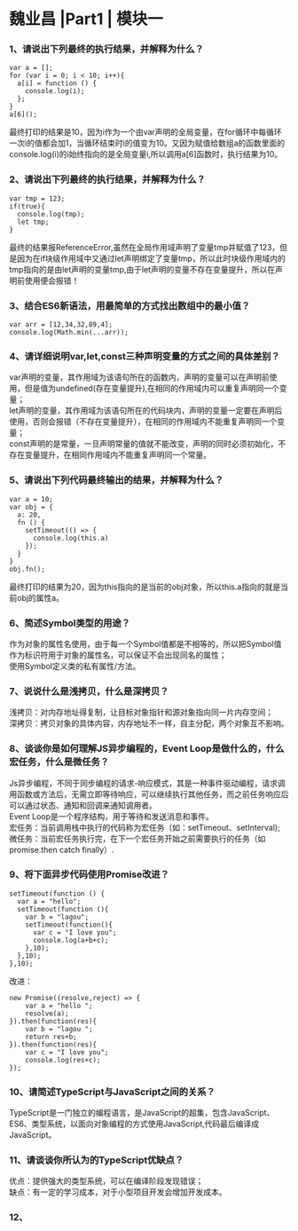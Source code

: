 # 魏业昌 |Part1 | 模块一
### 1、请说出下列最终的执行结果，并解释为什么？
```
var a = [];
for (var i = 0; i < 10; i++){
  a[i] = function () {
    console.log(i);
  };
}
a[6]();
```
最终打印的结果是10，因为i作为一个由var声明的全局变量，在for循环中每循环一次i的值都会加1，当循环结束时i的值变为10。又因为赋值给数组a的函数里面的console.log(i)的i始终指向的是全局变量i,所以调用a[6]函数时，执行结果为10。

### 2、请说出下列最终的执行结果，并解释为什么？
```
var tmp = 123;
if(true){
  console.log(tmp);
  let tmp;
}
```
最终的结果报ReferenceError,虽然在全局作用域声明了变量tmp并赋值了123，但是因为在if块级作用域中又通过let声明绑定了变量tmp，所以此时块级作用域内的tmp指向的是由let声明的变量tmp,由于let声明的变量不存在变量提升，所以在声明前使用便会报错！


### 3、结合ES6新语法，用最简单的方式找出数组中的最小值？
```
var arr = [12,34,32,89,4];
console.log(Math.min(...arr));
```

### 4、请详细说明var,let,const三种声明变量的方式之间的具体差别？
var声明的变量，其作用域为该语句所在的函数内，声明的变量可以在声明前使用，但是值为undefined(存在变量提升),在相同的作用域内可以重复声明同一个变量；  
let声明的变量，其作用域为该语句所在的代码块内，声明的变量一定要在声明后使用，否则会报错（不存在变量提升），在相同的作用域内不能重复声明同一个变量；  
const声明的是常量，一旦声明常量的值就不能改变，声明的同时必须初始化，不存在变量提升，在相同作用域内不能重复声明同一个常量。

### 5、请说出下列代码最终输出的结果，并解释为什么？
```
var a = 10;
var obj = {
  a: 20,
  fn () {
    setTimeout(() => {
      console.log(this.a)
    });
  }
}
obj.fn();
```
最终打印的结果为20，因为this指向的是当前的obj对象，所以this.a指向的就是当前obj的属性a。

### 6、简述Symbol类型的用途？ 
作为对象的属性名使用，由于每一个Symbol值都是不相等的，所以把Symbol值作为标识符用于对象的属性名，可以保证不会出现同名的属性；  
使用Symbol定义类的私有属性/方法。

### 7、说说什么是浅拷贝，什么是深拷贝？
浅拷贝：对内存地址得复制，让目标对象指针和源对象指向同一片内存空间；  
深拷贝：拷贝对象的具体内容，内存地址不一样，自主分配，两个对象互不影响。

### 8、谈谈你是如何理解JS异步编程的，Event Loop是做什么的，什么宏任务，什么是微任务？
Js异步编程，不同于同步编程的请求-响应模式，其是一种事件驱动编程，请求调用函数或方法后，无需立即等待响应，可以继续执行其他任务，而之前任务响应后可以通过状态、通知和回调来通知调用者。  
Event Loop是一个程序结构，用于等待和发送消息和事件。    
宏任务：当前调用栈中执行的代码称为宏任务（如：setTimeout、setInterval);
微任务：当前宏任务执行完，在下一个宏任务开始之前需要执行的任务（如promise.then catch finally）.

### 9、将下面异步代码使用Promise改进？
```
setTimeout(function () {
  var a = "hello";
  setTimeout(function (){
    var b = "lagou";
    setTimeout(function(){
      var c = "I love you";
      console.log(a+b+c);
    },10);
  },10);
},10);
```
改进：
```
new Promise((resolve,reject) => {
    var a = "hello ";
    resolve(a);
}).then(function(res){
    var b = "lagou ";
    return res+b;
}).then(function(res){
    var c = "I love you";
    console.log(res+c);
});
```

### 10、请简述TypeScript与JavaScript之间的关系？
TypeScript是一门独立的编程语言，是JavaScript的超集，包含JavaScript、ES6、类型系统，以面向对象编程的方式使用JavaScript,代码最后编译成JavaScript。

### 11、请谈谈你所认为的TypeScript优缺点？
优点：提供强大的类型系统，可以在编译阶段发现错误；  
缺点：有一定的学习成本，对于小型项目开发会增加开发成本。

### 12、